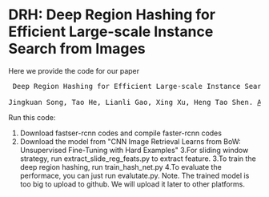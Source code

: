 <h1> DRH: Deep Region Hashing for Efficient Large-scale Instance Search from Images</h1>
<p> Here we provide the code for our paper </p>
<pre> Deep Region Hashing for Efficient Large-scale Instance Search from Images <br>
Jingkuan Song, Tao He, Lianli Gao, Xing Xu, Heng Tao Shen. <a href="https://arxiv.org/abs/1701.07901">Archive </a>
</pre>

Run this code:<p>
1. Download fastser-rcnn codes and compile faster-rcnn codes 
2. Download the model from  "CNN Image Retrieval Learns from BoW: Unsupervised Fine-Tuning with Hard Examples"
3.For sliding window strategy, run extract_slide_reg_feats.py to extract feature.
3.To train the deep region hashing, run train_hash_net.py 
4.To evaluate the performace, you can just run evalutate.py.
Note. The trained model is too big to upload to github. We will upload it later to other platforms. 
